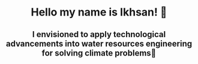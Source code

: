 <h1 align="center"> Hello my name is Ikhsan! 👋</h1>
<h2 align="center"> I envisioned to apply technological advancements into water resources engineering for solving climate problems🌱</h2>
